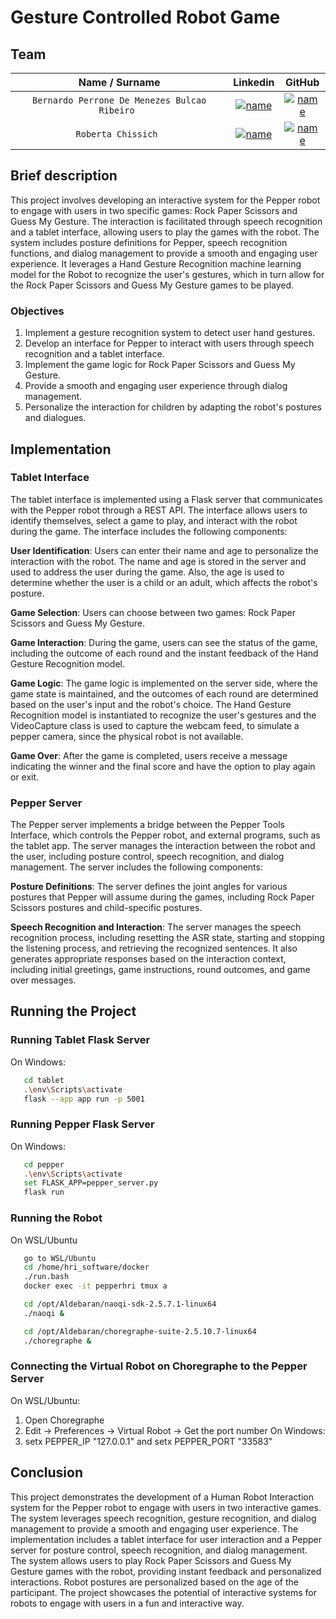 # Gesture Controlled Robot Game

## Team

| **Name / Surname** | **Linkedin** | **GitHub** |
| :---: | :---: | :---: |
| `Bernardo Perrone De Menezes Bulcao Ribeiro ` | [![name](https://github.com/b-rbmp/NexxGate/blob/main/docs/logos/linkedin.png)](https://www.linkedin.com/in/b-rbmp/) | [![name](https://github.com/b-rbmp/NexxGate/blob/main/docs/logos/github.png)](https://github.com/b-rbmp) |
| `Roberta Chissich ` | [![name](https://github.com/b-rbmp/NexxGate/blob/main/docs/logos/linkedin.png)](https://www.linkedin.com/in/roberta-chissich/) | [![name](https://github.com/b-rbmp/NexxGate/blob/main/docs/logos/github.png)](https://github.com/RobCTs) |


## Brief description
This project involves developing an interactive system for the Pepper robot to engage with users in two specific games: Rock Paper Scissors and Guess My Gesture. The interaction is facilitated through speech recognition and a tablet interface, allowing users to play the games with the robot. The system includes posture definitions for Pepper, speech recognition functions, and dialog management to provide a smooth and engaging user experience. It leverages a Hand Gesture Recognition machine learning model for the Robot to recognize the user's gestures, which in turn allow for the Rock Paper Scissors and Guess My Gesture games to be played.

### Objectives
1) Implement a gesture recognition system to detect user hand gestures.
2) Develop an interface for Pepper to interact with users through speech recognition and a tablet interface.
3) Implement the game logic for Rock Paper Scissors and Guess My Gesture.  
4) Provide a smooth and engaging user experience through dialog management.
5) Personalize the interaction for children by adapting the robot's postures and dialogues.

## Implementation

### Tablet Interface

The tablet interface is implemented using a Flask server that communicates with the Pepper robot through a REST API. The interface allows users to identify themselves, select a game to play, and interact with the robot during the game. The interface includes the following components:

**User Identification**: Users can enter their name and age to personalize the interaction with the robot. The name and age is stored in the server and used to address the user during the game. Also, the age is used to determine whether the user is a child or an adult, which affects the robot's posture.

**Game Selection**: Users can choose between two games: Rock Paper Scissors and Guess My Gesture.

**Game Interaction**: During the game, users can see the status of the game, including the outcome of each round and the instant feedback of the Hand Gesture Recognition model.

**Game Logic**: The game logic is implemented on the server side, where the game state is maintained, and the outcomes of each round are determined based on the user's input and the robot's choice. The Hand Gesture Recognition model is instantiated to recognize the user's gestures and the VideoCapture class is used to capture the webcam feed, to simulate a pepper camera, since the physical robot is not available.

**Game Over**: After the game is completed, users receive a message indicating the winner and the final score and have the option to play again or exit.

### Pepper Server

The Pepper server implements a bridge between the Pepper Tools Interface, which controls the Pepper robot, and external programs, such as the tablet app. The server manages the interaction between the robot and the user, including posture control, speech recognition, and dialog management. The server includes the following components:

**Posture Definitions**: The server defines the joint angles for various postures that Pepper will assume during the games, including Rock Paper Scissors postures and child-specific postures.

**Speech Recognition and Interaction**: The server manages the speech recognition process, including resetting the ASR state, starting and stopping the listening process, and retrieving the recognized sentences. It also generates appropriate responses based on the interaction context, including initial greetings, game instructions, round outcomes, and game over messages.

## Running the Project

### Running Tablet Flask Server
On Windows:
```bash
   cd tablet
   .\env\Scripts\activate
   flask --app app run -p 5001
```

### Running Pepper Flask Server
On Windows:
```bash
   cd pepper
   .\env\Scripts\activate
   set FLASK_APP=pepper_server.py
   flask run
```

### Running the Robot
On WSL/Ubuntu
```bash
   go to WSL/Ubuntu
   cd /home/hri_software/docker
   ./run.bash
   docker exec -it pepperhri tmux a

   cd /opt/Aldebaran/naoqi-sdk-2.5.7.1-linux64
   ./naoqi &

   cd /opt/Aldebaran/choregraphe-suite-2.5.10.7-linux64
   ./choregraphe &
```

### Connecting the Virtual Robot on Choregraphe to the Pepper Server
On WSL/Ubuntu:
1. Open Choregraphe
2. Edit -> Preferences -> Virtual Robot -> Get the port number
On Windows:
3. setx PEPPER_IP "127.0.0.1"  and setx PEPPER_PORT "33583"

## Conclusion
This project demonstrates the development of a Human Robot Interaction system for the Pepper robot to engage with users in two interactive games. The system leverages speech recognition, gesture recognition, and dialog management to provide a smooth and engaging user experience. The implementation includes a tablet interface for user interaction and a Pepper server for posture control, speech recognition, and dialog management. The system allows users to play Rock Paper Scissors and Guess My Gesture games with the robot, providing instant feedback and personalized interactions. Robot postures are personalized based on the age of the participant. The project showcases the potential of interactive systems for robots to engage with users in a fun and interactive way.